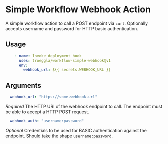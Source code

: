 # Simple Workflow Webhook Action

A simple workflow action to call a POST endpoint via `curl`. Optionally accepts
username and password for HTTP basic authentication.

## Usage

```yml
    - name: Invoke deployment hook
      uses: troeggla/workflow-simple-webhook@v1
      env:
        webhook_url: ${{ secrets.WEBHOOK_URL }}
```

## Arguments

```yml
  webhook_url: "https://some.webhook.url"
```

*Required* The HTTP URI of the webhook endpoint to call. The endpoint must be
able to accept a HTTP POST request.

```yml
  webhook_auth: "username:password"
```

*Optional* Credentials to be used for BASIC authentication against the
endpoint. Should take the shape `username:password`.
